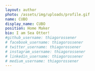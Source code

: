 ```yaml
---
layout: author
photo: /assets/img/uploads/profile.gif
name: CUBO
display_name: CUBO
position: Home Maker
bio: I am Sea Otter!
#github_username: thiagorossener
# facebook_username: thiagorossener
# twitter_username: thiagorossener
# instagram_username: thiagorossener
# linkedin_username: thiagorossener
# medium_username: thiagorossener
---
```


